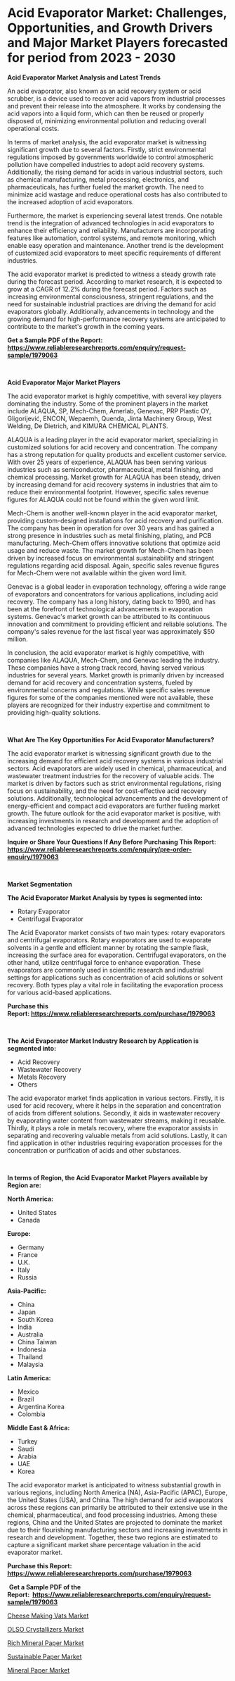 <p><h1>Acid Evaporator Market: Challenges, Opportunities, and Growth Drivers and Major Market Players forecasted for period from 2023 - 2030</h1></p><p><strong>Acid Evaporator Market Analysis and Latest Trends</strong></p>
<p><p>An acid evaporator, also known as an acid recovery system or acid scrubber, is a device used to recover acid vapors from industrial processes and prevent their release into the atmosphere. It works by condensing the acid vapors into a liquid form, which can then be reused or properly disposed of, minimizing environmental pollution and reducing overall operational costs.</p><p>In terms of market analysis, the acid evaporator market is witnessing significant growth due to several factors. Firstly, strict environmental regulations imposed by governments worldwide to control atmospheric pollution have compelled industries to adopt acid recovery systems. Additionally, the rising demand for acids in various industrial sectors, such as chemical manufacturing, metal processing, electronics, and pharmaceuticals, has further fueled the market growth. The need to minimize acid wastage and reduce operational costs has also contributed to the increased adoption of acid evaporators.</p><p>Furthermore, the market is experiencing several latest trends. One notable trend is the integration of advanced technologies in acid evaporators to enhance their efficiency and reliability. Manufacturers are incorporating features like automation, control systems, and remote monitoring, which enable easy operation and maintenance. Another trend is the development of customized acid evaporators to meet specific requirements of different industries.</p><p>The acid evaporator market is predicted to witness a steady growth rate during the forecast period. According to market research, it is expected to grow at a CAGR of 12.2% during the forecast period. Factors such as increasing environmental consciousness, stringent regulations, and the need for sustainable industrial practices are driving the demand for acid evaporators globally. Additionally, advancements in technology and the growing demand for high-performance recovery systems are anticipated to contribute to the market's growth in the coming years.</p></p>
<p><strong>Get a Sample PDF of the Report:&nbsp; <a href="https://www.reliableresearchreports.com/enquiry/request-sample/1979063">https://www.reliableresearchreports.com/enquiry/request-sample/1979063</a></strong></p>
<p>&nbsp;</p>
<p><strong>Acid Evaporator Major Market Players</strong></p>
<p><p>The acid evaporator market is highly competitive, with several key players dominating the industry. Some of the prominent players in the market include ALAQUA, SP, Mech-Chem, Amerlab, Genevac, PRP Plastic OY, Gligorijević, ENCON, Wepaemh, Quenda, Jinta Machinery Group, West Welding, De Dietrich, and KIMURA CHEMICAL PLANTS.</p><p>ALAQUA is a leading player in the acid evaporator market, specializing in customized solutions for acid recovery and concentration. The company has a strong reputation for quality products and excellent customer service. With over 25 years of experience, ALAQUA has been serving various industries such as semiconductor, pharmaceutical, metal finishing, and chemical processing. Market growth for ALAQUA has been steady, driven by increasing demand for acid recovery systems in industries that aim to reduce their environmental footprint. However, specific sales revenue figures for ALAQUA could not be found within the given word limit.</p><p>Mech-Chem is another well-known player in the acid evaporator market, providing custom-designed installations for acid recovery and purification. The company has been in operation for over 30 years and has gained a strong presence in industries such as metal finishing, plating, and PCB manufacturing. Mech-Chem offers innovative solutions that optimize acid usage and reduce waste. The market growth for Mech-Chem has been driven by increased focus on environmental sustainability and stringent regulations regarding acid disposal. Again, specific sales revenue figures for Mech-Chem were not available within the given word limit.</p><p>Genevac is a global leader in evaporation technology, offering a wide range of evaporators and concentrators for various applications, including acid recovery. The company has a long history, dating back to 1990, and has been at the forefront of technological advancements in evaporation systems. Genevac's market growth can be attributed to its continuous innovation and commitment to providing efficient and reliable solutions. The company's sales revenue for the last fiscal year was approximately $50 million.</p><p>In conclusion, the acid evaporator market is highly competitive, with companies like ALAQUA, Mech-Chem, and Genevac leading the industry. These companies have a strong track record, having served various industries for several years. Market growth is primarily driven by increased demand for acid recovery and concentration systems, fueled by environmental concerns and regulations. While specific sales revenue figures for some of the companies mentioned were not available, these players are recognized for their industry expertise and commitment to providing high-quality solutions.</p></p>
<p>&nbsp;</p>
<p><strong>What Are The Key Opportunities For Acid Evaporator Manufacturers?</strong></p>
<p><p>The acid evaporator market is witnessing significant growth due to the increasing demand for efficient acid recovery systems in various industrial sectors. Acid evaporators are widely used in chemical, pharmaceutical, and wastewater treatment industries for the recovery of valuable acids. The market is driven by factors such as strict environmental regulations, rising focus on sustainability, and the need for cost-effective acid recovery solutions. Additionally, technological advancements and the development of energy-efficient and compact acid evaporators are further fueling market growth. The future outlook for the acid evaporator market is positive, with increasing investments in research and development and the adoption of advanced technologies expected to drive the market further.</p></p>
<p><strong>Inquire or Share Your Questions If Any Before Purchasing This Report: <a href="https://www.reliableresearchreports.com/enquiry/pre-order-enquiry/1979063">https://www.reliableresearchreports.com/enquiry/pre-order-enquiry/1979063</a></strong></p>
<p>&nbsp;</p>
<p><strong>Market Segmentation</strong></p>
<p><strong>The Acid Evaporator Market Analysis by types is segmented into:</strong></p>
<p><ul><li>Rotary Evaporator</li><li>Centrifugal Evaporator</li></ul></p>
<p><p>The Acid Evaporator market consists of two main types: rotary evaporators and centrifugal evaporators. Rotary evaporators are used to evaporate solvents in a gentle and efficient manner by rotating the sample flask, increasing the surface area for evaporation. Centrifugal evaporators, on the other hand, utilize centrifugal force to enhance evaporation. These evaporators are commonly used in scientific research and industrial settings for applications such as concentration of acid solutions or solvent recovery. Both types play a vital role in facilitating the evaporation process for various acid-based applications.</p></p>
<p><strong>Purchase this Report:&nbsp;<a href="https://www.reliableresearchreports.com/purchase/1979063">https://www.reliableresearchreports.com/purchase/1979063</a></strong></p>
<p>&nbsp;</p>
<p><strong>The Acid Evaporator Market Industry Research by Application is segmented into:</strong></p>
<p><ul><li>Acid Recovery</li><li>Wastewater Recovery</li><li>Metals Recovery</li><li>Others</li></ul></p>
<p><p>The acid evaporator market finds application in various sectors. Firstly, it is used for acid recovery, where it helps in the separation and concentration of acids from different solutions. Secondly, it aids in wastewater recovery by evaporating water content from wastewater streams, making it reusable. Thirdly, it plays a role in metals recovery, where the evaporator assists in separating and recovering valuable metals from acid solutions. Lastly, it can find application in other industries requiring evaporation processes for the concentration or purification of acids and other substances.</p></p>
<p>&nbsp;</p>
<p><strong>In terms of Region, the Acid Evaporator Market Players available by Region are:</strong></p>
<p>
    <p> <strong> North America: </strong>
        <ul>
            <li>United States</li>
            <li>Canada</li>
        </ul>
        </p> 
    <p> <strong> Europe: </strong>
        <ul>
            <li>Germany</li>
            <li>France</li>
            <li>U.K.</li>
            <li>Italy</li>
            <li>Russia</li>
        </ul>
        </p> 
    <p> <strong> Asia-Pacific: </strong>
        <ul>
            <li>China</li>
            <li>Japan</li>
            <li>South Korea</li>
            <li>India</li>
            <li>Australia</li>
            <li>China Taiwan</li>
            <li>Indonesia</li>
            <li>Thailand</li>
            <li>Malaysia</li>
        </ul>
        </p> 
    <p> <strong> Latin America: </strong>
        <ul>
            <li>Mexico</li>
            <li>Brazil</li>
            <li>Argentina Korea</li>
            <li>Colombia</li>
        </ul>
        </p> 
    <p> <strong> Middle East & Africa: </strong>
        <ul>
            <li>Turkey</li>
            <li>Saudi</li>
            <li>Arabia</li>
            <li>UAE</li>
            <li>Korea</li>
        </ul>
    </p>
    </p>
<p><p>The acid evaporator market is anticipated to witness substantial growth in various regions, including North America (NA), Asia-Pacific (APAC), Europe, the United States (USA), and China. The high demand for acid evaporators across these regions can primarily be attributed to their extensive use in the chemical, pharmaceutical, and food processing industries. Among these regions, China and the United States are projected to dominate the market due to their flourishing manufacturing sectors and increasing investments in research and development. Together, these two regions are estimated to capture a significant market share percentage valuation in the acid evaporator market.</p></p>
<p><strong>Purchase this Report: <a href="https://www.reliableresearchreports.com/purchase/1979063">https://www.reliableresearchreports.com/purchase/1979063</a></strong></p>
<p>&nbsp;<strong>Get a Sample PDF of the Report:&nbsp;&nbsp;<a href="https://www.reliableresearchreports.com/enquiry/request-sample/1979063">https://www.reliableresearchreports.com/enquiry/request-sample/1979063</a></strong></p>
<p><strong></strong></p>
<p><p><a href="https://github.com/gdfhhhj/Market-Research-Report-List-1/blob/main/cheese-making-vats-market.md">Cheese Making Vats Market</a></p><p><a href="https://github.com/luckyshygirl/Market-Research-Report-List-1/blob/main/olso-crystallizers-market.md">OLSO Crystallizers Market</a></p><p><a href="https://medium.com/@brandonramos59/rich-mineral-paper-market-trends-and-market-analysis-forecasted-for-period-2023-2030-51b912776719">Rich Mineral Paper Market</a></p><p><a href="https://medium.com/@christopherbennett19/sustainable-paper-market-analysis-its-cagr-market-segmentation-and-global-industry-overview-52416bb377e5">Sustainable Paper Market</a></p><p><a href="https://medium.com/@juansmith1961/mineral-paper-market-size-cagr-trends-2024-2030-9d2885691570">Mineral Paper Market</a></p></p>